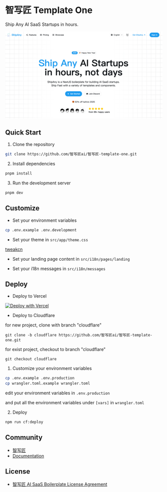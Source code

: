 # 智写匠 Template One

Ship Any AI SaaS Startups in hours.

![preview](preview.png)

## Quick Start

1. Clone the repository

```bash
git clone https://github.com/智写匠ai/智写匠-template-one.git
```

2. Install dependencies

```bash
pnpm install
```

3. Run the development server

```bash
pnpm dev
```

## Customize

- Set your environment variables

```bash
cp .env.example .env.development
```

- Set your theme in `src/app/theme.css`

[tweakcn](https://tweakcn.com/editor/theme)

- Set your landing page content in `src/i18n/pages/landing`

- Set your i18n messages in `src/i18n/messages`

## Deploy

- Deploy to Vercel

[![Deploy with Vercel](https://vercel.com/button)](https://vercel.com/new/clone?repository-url=https%3A%2F%2Fgithub.com%2F智写匠ai%2F智写匠-template-one&project-name=my-智写匠-project&repository-name=my-智写匠-project&redirect-url=https%3A%2F%2F智写匠.ai&demo-title=智写匠&demo-description=Ship%20Any%20AI%20Startup%20in%20hours%2C%20not%20days&demo-url=https%3A%2F%2F智写匠.ai&demo-image=https%3A%2F%2Fpbs.twimg.com%2Fmedia%2FGgGSW3La8AAGJgU%3Fformat%3Djpg%26name%3Dlarge)

- Deploy to Cloudflare

for new project, clone with branch "cloudflare"

```shell
git clone -b cloudflare https://github.com/智写匠ai/智写匠-template-one.git
```

for exist project, checkout to branch "cloudflare"

```shell
git checkout cloudflare
```

1. Customize your environment variables

```bash
cp .env.example .env.production
cp wrangler.toml.example wrangler.toml
```

edit your environment variables in `.env.production`

and put all the environment variables under `[vars]` in `wrangler.toml`

2. Deploy

```bash
npm run cf:deploy
```

## Community

- [智写匠](https://智写匠.ai)
- [Documentation](https://docs.智写匠.ai)

## License

- [智写匠 AI SaaS Boilerplate License Agreement](LICENSE)
